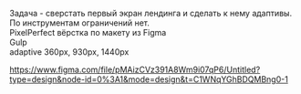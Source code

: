 Задача - сверстать первый экран лендинга и сделать к нему адаптивы. По инструментам ограничений нет.  
PixelPerfect вёрстка по макету из Figma  
Gulp  
adaptive 360px, 930px, 1440px


https://www.figma.com/file/pMAizCVz391A8Wm9i07qP6/Untitled?type=design&node-id=0%3A1&mode=design&t=C1WNqYGhBDQMBng0-1
